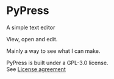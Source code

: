 # PyPress

A simple text editor

View, open and edit.

Mainly a way to see what I can make.


PyPress is built under a GPL-3.0 license. \
See [License agreement](LICENSE)  
